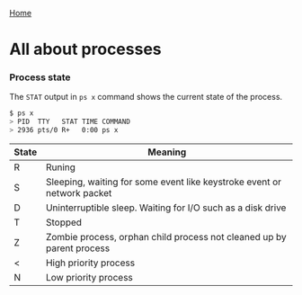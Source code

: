[Home](/index.html "Home")

# All about processes

### Process state 

The `STAT` output in `ps x` command shows the current state of the process.  

```bash 
$ ps x
> PID  TTY   STAT TIME COMMAND	
> 2936 pts/0 R+   0:00 ps x
```  

| State | Meaning|
|-------|--------|
|R|Runing|
|S|Sleeping, waiting for some event like keystroke event or network packet|
|D|Uninterruptible sleep. Waiting for I/O such as a disk drive|
|T|Stopped|
|Z|Zombie process, orphan child process not cleaned up by parent process|
|<|High priority process|
|N|Low priority process|  

